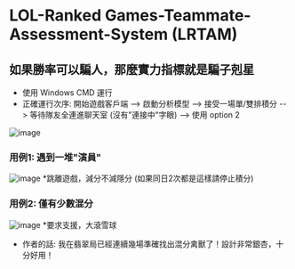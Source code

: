 # LOL-Ranked Games-Teammate-Assessment-System (LRTAM)
## 如果勝率可以騙人，那麼實力指標就是騙子剋星
- 使用 Windows CMD 運行 <br/>
- 正確運行次序: 開始遊戲客戶端 --> 啟動分析模型 --> 接受一場單/雙排積分 --> 等待隊友全連進聊天室 (沒有"連接中"字眼) --> 使用 option 2

![image](https://github.com/hung0125/LOL-Ranked-Games-Teammate-Assessment-Model/assets/65654501/695d4f56-2fd6-4af9-baf8-31e488059630)
### 用例1: 遇到一堆"演員"
![image](https://github.com/hung0125/LOL-Ranked-Games-Teammate-Assessment-Model/assets/65654501/dc856306-6072-4c9b-80fd-171bb580f6c7)
*跳離遊戲，減分不減隱分 (如果同日2次都是這樣請停止積分)
### 用例2: 僅有少數混分
![image](https://github.com/hung0125/LOL-Ranked-Games-Teammate-Assessment-Model/assets/65654501/291b056e-0d0d-448e-b70d-e36ebb242c63)
*要求支援，大滾雪球


- 作者的話: 我在翡翠局已經連續幾場準確找出混分禽獸了！設計非常銀杏，十分好用！
